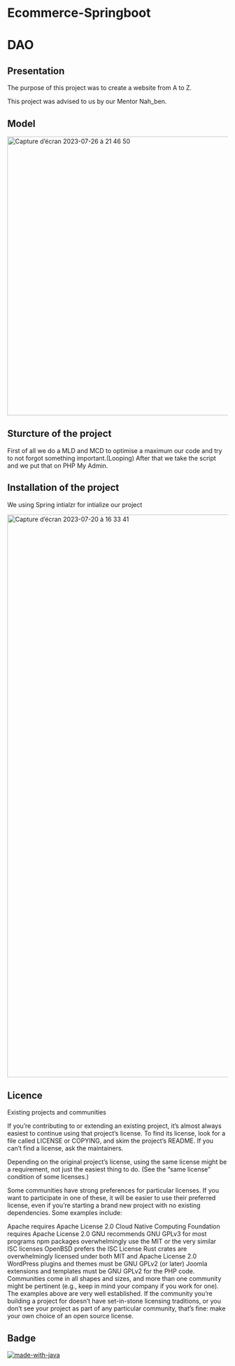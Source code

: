 # Ecommerce-Springboot

# DAO

## Presentation

The purpose of this project was to create a website from A to Z.

This project was advised to us by our Mentor Nah_ben.

## Model

<img width="635" alt="Capture d’écran 2023-07-26 à 21 46 50" src="https://github.com/YassineElazzati/Ecommerce-Springboot/assets/131854031/8ae213c5-eac1-4e4a-a947-9cb71c79ff6a">

## Sturcture of the project

First of all we do a MLD and MCD to optimise a maximum our code and try to not forgot something important.(Looping)
After that we take the script and we put that on PHP My Admin.

## Installation of the project 

We using Spring intialzr for intialize our project 

<img width="1282" alt="Capture d’écran 2023-07-20 à 16 33 41" src="https://github.com/YassineElazzati/Ecommerce-Springboot/assets/131854031/9370eeae-b1ef-4e39-b23e-428753ba122d">

## Licence

Existing projects and communities

If you’re contributing to or extending an existing project, it’s almost always easiest to continue using that project’s license. To find its license, look for a file called LICENSE or COPYING, and skim the project’s README. If you can’t find a license, ask the maintainers.

Depending on the original project’s license, using the same license might be a requirement, not just the easiest thing to do. (See the “same license” condition of some licenses.)

Some communities have strong preferences for particular licenses. If you want to participate in one of these, it will be easier to use their preferred license, even if you’re starting a brand new project with no existing dependencies. Some examples include:

Apache requires Apache License 2.0
Cloud Native Computing Foundation requires Apache License 2.0
GNU recommends GNU GPLv3 for most programs
npm packages overwhelmingly use the MIT or the very similar ISC licenses
OpenBSD prefers the ISC License
Rust crates are overwhelmingly licensed under both MIT and Apache License 2.0
WordPress plugins and themes must be GNU GPLv2 (or later)
Joomla extensions and templates must be GNU GPLv2 for the PHP code.
Communities come in all shapes and sizes, and more than one community might be pertinent (e.g., keep in mind your company if you work for one). The examples above are very well established. If the community you’re building a project for doesn’t have set-in-stone licensing traditions, or you don’t see your project as part of any particular community, that’s fine: make your own choice of an open source license.

## Badge
[![made-with-java](https://img.shields.io/badge/Made%20with-Java-1f425f.svg)](https://www.python.org/)


